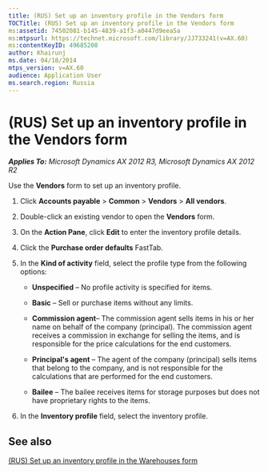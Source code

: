 ```yaml
---
title: (RUS) Set up an inventory profile in the Vendors form
TOCTitle: (RUS) Set up an inventory profile in the Vendors form
ms:assetid: 74502081-b145-4839-a1f3-a0447d9eea5a
ms:mtpsurl: https://technet.microsoft.com/library/JJ733241(v=AX.60)
ms:contentKeyID: 49685208
author: Khairunj
ms.date: 04/18/2014
mtps_version: v=AX.60
audience: Application User
ms.search.region: Russia
---
```


# (RUS) Set up an inventory profile in the Vendors form 


_**Applies To:** Microsoft Dynamics AX 2012 R3, Microsoft Dynamics AX 2012 R2_

Use the **Vendors** form to set up an inventory profile.

1.  Click **Accounts payable** \> **Common** \> **Vendors** \> **All vendors**.

2.  Double-click an existing vendor to open the **Vendors** form.

3.  On the **Action Pane**, click **Edit** to enter the inventory profile details.

4.  Click the **Purchase order defaults** FastTab.

5.  In the **Kind of activity** field, select the profile type from the following options:
    
      - **Unspecified** – No profile activity is specified for items.
    
      - **Basic** – Sell or purchase items without any limits.
    
      - **Commission agent**– The commission agent sells items in his or her name on behalf of the company (principal). The commission agent receives a commission in exchange for selling the items, and is responsible for the price calculations for the end customers.
    
      - **Principal's agent** – The agent of the company (principal) sells items that belong to the company, and is not responsible for the calculations that are performed for the end customers.
    
      - **Bailee** – The bailee receives items for storage purposes but does not have proprietary rights to the items.

6.  In the **Inventory profile** field, select the inventory profile.

## See also

[(RUS) Set up an inventory profile in the Warehouses form](rus-set-up-an-inventory-profile-in-the-warehouses-form.md)

  


